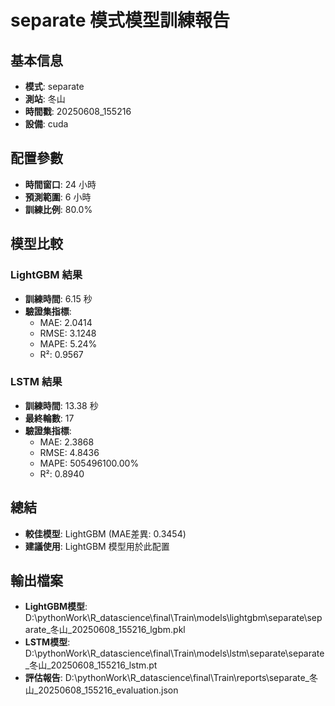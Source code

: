 
# separate 模式模型訓練報告

## 基本信息
- **模式**: separate
- **測站**: 冬山
- **時間戳**: 20250608_155216
- **設備**: cuda

## 配置參數
- **時間窗口**: 24 小時
- **預測範圍**: 6 小時
- **訓練比例**: 80.0%

## 模型比較

### LightGBM 結果

- **訓練時間**: 6.15 秒
- **驗證集指標**:
  - MAE: 2.0414
  - RMSE: 3.1248
  - MAPE: 5.24%
  - R²: 0.9567

### LSTM 結果

- **訓練時間**: 13.38 秒
- **最終輪數**: 17
- **驗證集指標**:
  - MAE: 2.3868
  - RMSE: 4.8436
  - MAPE: 505496100.00%
  - R²: 0.8940

## 總結

- **較佳模型**: LightGBM (MAE差異: 0.3454)
- **建議使用**: LightGBM 模型用於此配置


## 輸出檔案
- **LightGBM模型**: D:\pythonWork\R_datascience\final\Train\models\lightgbm\separate\separate_冬山_20250608_155216_lgbm.pkl
- **LSTM模型**: D:\pythonWork\R_datascience\final\Train\models\lstm\separate\separate_冬山_20250608_155216_lstm.pt
- **評估報告**: D:\pythonWork\R_datascience\final\Train\reports\separate_冬山_20250608_155216_evaluation.json
